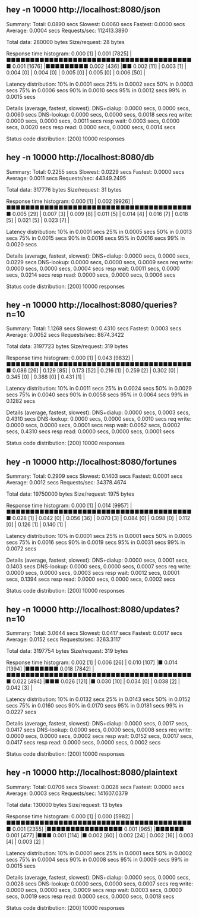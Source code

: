 ##  hey -n 10000 http://localhost:8080/json

Summary:
  Total:	0.0890 secs
  Slowest:	0.0060 secs
  Fastest:	0.0000 secs
  Average:	0.0004 secs
  Requests/sec:	112413.3890
  
  Total data:	280000 bytes
  Size/request:	28 bytes

Response time histogram:
  0.000 [1]	|
  0.001 [7825]	|■■■■■■■■■■■■■■■■■■■■■■■■■■■■■■■■■■■■■■■■
  0.001 [1676]	|■■■■■■■■■
  0.002 [436]	|■■
  0.002 [11]	|
  0.003 [1]	|
  0.004 [0]	|
  0.004 [0]	|
  0.005 [0]	|
  0.005 [0]	|
  0.006 [50]	|


Latency distribution:
  10% in 0.0001 secs
  25% in 0.0002 secs
  50% in 0.0003 secs
  75% in 0.0006 secs
  90% in 0.0010 secs
  95% in 0.0012 secs
  99% in 0.0015 secs

Details (average, fastest, slowest):
  DNS+dialup:	0.0000 secs, 0.0000 secs, 0.0060 secs
  DNS-lookup:	0.0000 secs, 0.0000 secs, 0.0018 secs
  req write:	0.0000 secs, 0.0000 secs, 0.0011 secs
  resp wait:	0.0003 secs, 0.0000 secs, 0.0020 secs
  resp read:	0.0000 secs, 0.0000 secs, 0.0014 secs

Status code distribution:
  [200]	10000 responses



##  hey -n 10000 http://localhost:8080/db

Summary:
  Total:	0.2255 secs
  Slowest:	0.0229 secs
  Fastest:	0.0000 secs
  Average:	0.0011 secs
  Requests/sec:	44349.2495
  
  Total data:	317776 bytes
  Size/request:	31 bytes

Response time histogram:
  0.000 [1]	|
  0.002 [9926]	|■■■■■■■■■■■■■■■■■■■■■■■■■■■■■■■■■■■■■■■■
  0.005 [29]	|
  0.007 [3]	|
  0.009 [8]	|
  0.011 [5]	|
  0.014 [4]	|
  0.016 [7]	|
  0.018 [5]	|
  0.021 [5]	|
  0.023 [7]	|


Latency distribution:
  10% in 0.0001 secs
  25% in 0.0005 secs
  50% in 0.0013 secs
  75% in 0.0015 secs
  90% in 0.0016 secs
  95% in 0.0016 secs
  99% in 0.0020 secs

Details (average, fastest, slowest):
  DNS+dialup:	0.0000 secs, 0.0000 secs, 0.0229 secs
  DNS-lookup:	0.0000 secs, 0.0000 secs, 0.0009 secs
  req write:	0.0000 secs, 0.0000 secs, 0.0004 secs
  resp wait:	0.0011 secs, 0.0000 secs, 0.0214 secs
  resp read:	0.0000 secs, 0.0000 secs, 0.0006 secs

Status code distribution:
  [200]	10000 responses



##  hey -n 10000 http://localhost:8080/queries?n=10

Summary:
  Total:	1.1268 secs
  Slowest:	0.4310 secs
  Fastest:	0.0003 secs
  Average:	0.0052 secs
  Requests/sec:	8874.3422
  
  Total data:	3197723 bytes
  Size/request:	319 bytes

Response time histogram:
  0.000 [1]	|
  0.043 [9832]	|■■■■■■■■■■■■■■■■■■■■■■■■■■■■■■■■■■■■■■■■
  0.086 [26]	|
  0.129 [85]	|
  0.173 [52]	|
  0.216 [1]	|
  0.259 [2]	|
  0.302 [0]	|
  0.345 [0]	|
  0.388 [0]	|
  0.431 [1]	|


Latency distribution:
  10% in 0.0011 secs
  25% in 0.0024 secs
  50% in 0.0029 secs
  75% in 0.0040 secs
  90% in 0.0058 secs
  95% in 0.0064 secs
  99% in 0.1282 secs

Details (average, fastest, slowest):
  DNS+dialup:	0.0000 secs, 0.0003 secs, 0.4310 secs
  DNS-lookup:	0.0000 secs, 0.0000 secs, 0.0010 secs
  req write:	0.0000 secs, 0.0000 secs, 0.0001 secs
  resp wait:	0.0052 secs, 0.0002 secs, 0.4310 secs
  resp read:	0.0000 secs, 0.0000 secs, 0.0001 secs

Status code distribution:
  [200]	10000 responses



##  hey -n 10000 http://localhost:8080/fortunes

Summary:
  Total:	0.2909 secs
  Slowest:	0.1403 secs
  Fastest:	0.0001 secs
  Average:	0.0012 secs
  Requests/sec:	34378.4674
  
  Total data:	19750000 bytes
  Size/request:	1975 bytes

Response time histogram:
  0.000 [1]	|
  0.014 [9957]	|■■■■■■■■■■■■■■■■■■■■■■■■■■■■■■■■■■■■■■■■
  0.028 [1]	|
  0.042 [0]	|
  0.056 [36]	|
  0.070 [3]	|
  0.084 [0]	|
  0.098 [0]	|
  0.112 [0]	|
  0.126 [1]	|
  0.140 [1]	|


Latency distribution:
  10% in 0.0001 secs
  25% in 0.0001 secs
  50% in 0.0005 secs
  75% in 0.0016 secs
  90% in 0.0019 secs
  95% in 0.0031 secs
  99% in 0.0072 secs

Details (average, fastest, slowest):
  DNS+dialup:	0.0000 secs, 0.0001 secs, 0.1403 secs
  DNS-lookup:	0.0000 secs, 0.0000 secs, 0.0007 secs
  req write:	0.0000 secs, 0.0000 secs, 0.0003 secs
  resp wait:	0.0012 secs, 0.0001 secs, 0.1394 secs
  resp read:	0.0000 secs, 0.0000 secs, 0.0002 secs

Status code distribution:
  [200]	10000 responses



##  hey -n 10000 http://localhost:8080/updates?n=10

Summary:
  Total:	3.0644 secs
  Slowest:	0.0417 secs
  Fastest:	0.0017 secs
  Average:	0.0152 secs
  Requests/sec:	3263.3117
  
  Total data:	3197754 bytes
  Size/request:	319 bytes

Response time histogram:
  0.002 [1]	|
  0.006 [26]	|
  0.010 [107]	|■
  0.014 [1394]	|■■■■■■■
  0.018 [7842]	|■■■■■■■■■■■■■■■■■■■■■■■■■■■■■■■■■■■■■■■■
  0.022 [494]	|■■■
  0.026 [121]	|■
  0.030 [10]	|
  0.034 [0]	|
  0.038 [2]	|
  0.042 [3]	|


Latency distribution:
  10% in 0.0132 secs
  25% in 0.0143 secs
  50% in 0.0152 secs
  75% in 0.0160 secs
  90% in 0.0170 secs
  95% in 0.0181 secs
  99% in 0.0227 secs

Details (average, fastest, slowest):
  DNS+dialup:	0.0000 secs, 0.0017 secs, 0.0417 secs
  DNS-lookup:	0.0000 secs, 0.0000 secs, 0.0008 secs
  req write:	0.0000 secs, 0.0000 secs, 0.0002 secs
  resp wait:	0.0152 secs, 0.0017 secs, 0.0417 secs
  resp read:	0.0000 secs, 0.0000 secs, 0.0002 secs

Status code distribution:
  [200]	10000 responses



##  hey -n 10000 http://localhost:8080/plaintext

Summary:
  Total:	0.0706 secs
  Slowest:	0.0028 secs
  Fastest:	0.0000 secs
  Average:	0.0003 secs
  Requests/sec:	141607.0379
  
  Total data:	130000 bytes
  Size/request:	13 bytes

Response time histogram:
  0.000 [1]	|
  0.000 [5982]	|■■■■■■■■■■■■■■■■■■■■■■■■■■■■■■■■■■■■■■■■
  0.001 [2355]	|■■■■■■■■■■■■■■■■
  0.001 [965]	|■■■■■■
  0.001 [477]	|■■■
  0.001 [114]	|■
  0.002 [60]	|
  0.002 [24]	|
  0.002 [16]	|
  0.003 [4]	|
  0.003 [2]	|


Latency distribution:
  10% in 0.0001 secs
  25% in 0.0001 secs
  50% in 0.0002 secs
  75% in 0.0004 secs
  90% in 0.0008 secs
  95% in 0.0009 secs
  99% in 0.0015 secs

Details (average, fastest, slowest):
  DNS+dialup:	0.0000 secs, 0.0000 secs, 0.0028 secs
  DNS-lookup:	0.0000 secs, 0.0000 secs, 0.0007 secs
  req write:	0.0000 secs, 0.0000 secs, 0.0009 secs
  resp wait:	0.0003 secs, 0.0000 secs, 0.0019 secs
  resp read:	0.0000 secs, 0.0000 secs, 0.0018 secs

Status code distribution:
  [200]	10000 responses



